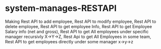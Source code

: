 # system-manages-RESTAPI
Making Rest API to add employee, Rest API to modify employee, Rest API to delete employee, Rest API to get employee Info, Rest API to get Employee Salary info (net and gross), Rest API to get All employees under specific manager recursivly X->Y->Z, Rest  Api to get All Employees in some team, Rest API to get employees directly under some manager  x->y->z
